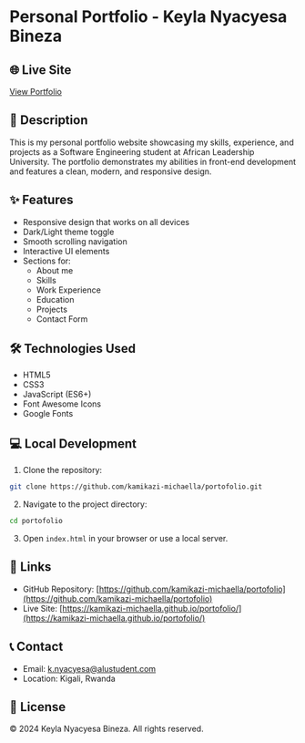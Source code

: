 # Personal Portfolio - Keyla Nyacyesa Bineza

## 🌐 Live Site
[View Portfolio](https://kamikazi-michaella.github.io/portofolio/)

## 📝 Description
This is my personal portfolio website showcasing my skills, experience, and projects as a Software Engineering student at African Leadership University. The portfolio demonstrates my abilities in front-end development and features a clean, modern, and responsive design.

## ✨ Features

- Responsive design that works on all devices
- Dark/Light theme toggle
- Smooth scrolling navigation
- Interactive UI elements
- Sections for:
  - About me
  - Skills
  - Work Experience
  - Education
  - Projects
  - Contact Form

## 🛠️ Technologies Used

- HTML5
- CSS3
- JavaScript (ES6+)
- Font Awesome Icons
- Google Fonts

## 💻 Local Development

1. Clone the repository:
```bash
git clone https://github.com/kamikazi-michaella/portofolio.git
```

2. Navigate to the project directory:
```bash
cd portofolio
```

3. Open `index.html` in your browser or use a local server.

## 🔗 Links

- GitHub Repository: [https://github.com/kamikazi-michaella/portofolio](https://github.com/kamikazi-michaella/portofolio)
- Live Site: [https://kamikazi-michaella.github.io/portofolio/](https://kamikazi-michaella.github.io/portofolio/)

## 📞 Contact

- Email: k.nyacyesa@alustudent.com
- Location: Kigali, Rwanda

## 📄 License

© 2024 Keyla Nyacyesa Bineza. All rights reserved.